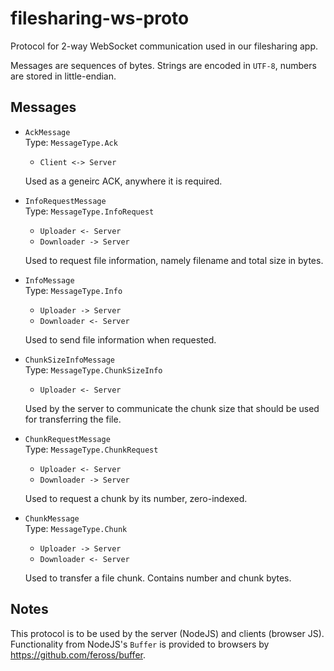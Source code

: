 # filesharing-ws-proto  

Protocol for 2-way WebSocket communication used in our filesharing app.  
  
Messages are sequences of bytes. Strings are encoded in `UTF-8`, numbers are stored in little-endian.  

## Messages

- `AckMessage`  
  Type: `MessageType.Ack`
  - `Client <-> Server`

  Used as a geneirc ACK, anywhere it is required.

- `InfoRequestMessage`  
  Type: `MessageType.InfoRequest`
  - `Uploader <- Server`
  - `Downloader -> Server`
  
  Used to request file information, namely filename and total size in bytes.

- `InfoMessage`  
  Type: `MessageType.Info`  
  - `Uploader -> Server`
  - `Downloader <- Server`

  Used to send file information when requested.

- `ChunkSizeInfoMessage`  
  Type: `MessageType.ChunkSizeInfo`
  - `Uploader <- Server`

  Used by the server to communicate the chunk size that should be used for transferring the file.

- `ChunkRequestMessage`  
  Type: `MessageType.ChunkRequest`
  - `Uploader <- Server`
  - `Downloader -> Server`

  Used to request a chunk by its number, zero-indexed.

- `ChunkMessage`  
  Type: `MessageType.Chunk`
  - `Uploader -> Server`
  - `Downloader <- Server`

  Used to transfer a file chunk. Contains number and chunk bytes.

## Notes

This protocol is to be used by the server (NodeJS) and clients (browser JS). Functionality from NodeJS's `Buffer` is provided to browsers by https://github.com/feross/buffer.
